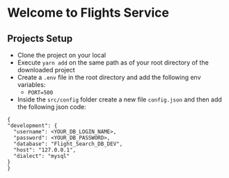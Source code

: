 # Welcome to Flights Service

## Projects Setup

- Clone the project on your local
- Execute `yarn add` on the same path as of your root directory of the downloaded project
- Create a `.env` file in the root directory and add the following env variables:
  - `PORT=500`
- Inside the `src/config` folder create a new file `config.json` and then add the following json code:

```
{
"development": {
  "username": <YOUR_DB_LOGIN_NAME>,
  "password": <YOUR_DB_PASSWORD>,
  "database": "Flight_Search_DB_DEV",
  "host": "127.0.0.1",
  "dialect": "mysql"
}
}

```
